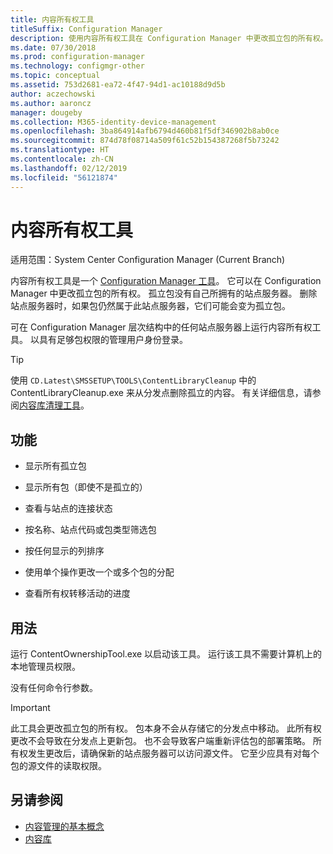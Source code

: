 ```yaml
---
title: 内容所有权工具
titleSuffix: Configuration Manager
description: 使用内容所有权工具在 Configuration Manager 中更改孤立包的所有权。
ms.date: 07/30/2018
ms.prod: configuration-manager
ms.technology: configmgr-other
ms.topic: conceptual
ms.assetid: 753d2681-ea72-4f47-94d1-ac10188d9d5b
author: aczechowski
ms.author: aaroncz
manager: dougeby
ms.collection: M365-identity-device-management
ms.openlocfilehash: 3ba864914afb6794d460b81f5df346902b8ab0ce
ms.sourcegitcommit: 874d78f08714a509f61c52b154387268f5b73242
ms.translationtype: HT
ms.contentlocale: zh-CN
ms.lasthandoff: 02/12/2019
ms.locfileid: "56121874"
---
```

# <a name="content-ownership-tool"></a>内容所有权工具

适用范围：System Center Configuration Manager (Current Branch)

内容所有权工具是一个 [Configuration Manager 工具](/sccm/core/support/tools)。 它可以在 Configuration Manager 中更改孤立包的所有权。 孤立包没有自己所拥有的站点服务器。 删除站点服务器时，如果包仍然属于此站点服务器，它们可能会变为孤立包。

可在 Configuration Manager 层次结构中的任何站点服务器上运行内容所有权工具。 以具有足够包权限的管理用户身份登录。  

> [!Tip]  
> 使用 `CD.Latest\SMSSETUP\TOOLS\ContentLibraryCleanup` 中的 ContentLibraryCleanup.exe 来从分发点删除孤立的内容。 有关详细信息，请参阅[内容库清理工具](/sccm/core/plan-design/hierarchy/content-library-cleanup-tool)。  



## <a name="features"></a>功能

- 显示所有孤立包  

- 显示所有包（即使不是孤立的）  

- 查看与站点的连接状态  

- 按名称、站点代码或包类型筛选包  

- 按任何显示的列排序  

- 使用单个操作更改一个或多个包的分配  

- 查看所有权转移活动的进度  



## <a name="usage"></a>用法

运行 ContentOwnershipTool.exe 以启动该工具。 运行该工具不需要计算机上的本地管理员权限。

没有任何命令行参数。

> [!Important]   
> 此工具会更改孤立包的所有权。 包本身不会从存储它的分发点中移动。 此所有权更改不会导致在分发点上更新包。 也不会导致客户端重新评估包的部署策略。 所有权发生更改后，请确保新的站点服务器可以访问源文件。 它至少应具有对每个包的源文件的读取权限。 



## <a name="see-also"></a>另请参阅

- [内容管理的基本概念](/sccm/core/plan-design/hierarchy/fundamental-concepts-for-content-management)
- [内容库](/sccm/core/plan-design/hierarchy/the-content-library)
